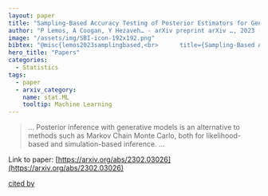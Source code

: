 ```yaml
---
layout: paper
title: "Sampling-Based Accuracy Testing of Posterior Estimators for General Inference"
author: "P Lemos, A Coogan, Y Hezaveh… - arXiv preprint arXiv …, 2023 - arxiv.org"
image: "/assets/img/SBI-icon-192x192.png"
bibtex: "@misc{lemos2023samplingbased,<br>      title={Sampling-Based Accuracy Testing of Posterior Estimators for General Inference}, <br>      author={Pablo Lemos and Adam Coogan and Yashar Hezaveh and Laurence Perreault-Levasseur},<br>      year={2023},<br>      eprint={2302.03026},<br>      archivePrefix={arXiv},<br>      primaryClass={stat.ML}<br>}"
hero_title: "Papers"
categories:
  - Statistics
tags:
  - paper
  - arxiv_category:
    name: stat.ML
    tooltip: Machine Learning
---
```

>… Posterior inference with generative models is an alternative to methods such as Markov Chain Monte Carlo, both for likelihood-based and simulation-based inference. …

Link to paper: [https://arxiv.org/abs/2302.03026](https://arxiv.org/abs/2302.03026)

[cited by](https://scholar.google.com/scholar?cites=7010707496353533455&as_sdt=5,33&sciodt=0,33&hl=en&num=20)
